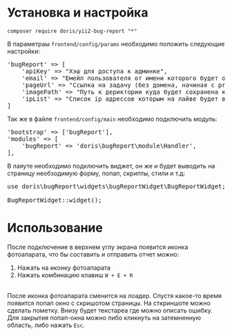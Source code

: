 # Установка и настройка
<code>composer require doris/yii2-bug-report "*"</code>

В параметраы <code>frontend/config/params</code> необходимо положить следующие настройки:<br>
<pre>
'bugReport' => [
    'apiKey' => "Хэш для доступа к админке",
    'email' => "Емейл пользователя от имени которого будет оставлен комментарий",
    'pageUrl' => "Ссылка на задачу (без домена, начиная с project. К примеру '/project/51000/7532817/')",
    'imagePath' => "Путь к дериктории куда будет сохранена картинка (относительно @webroot)",
    'ipList' => "Список ip адрессов которым на лайве будет виден виджет"
]
</pre>

Так же в файле <code>frontend/config/main</code> необходимо подключить модуль:
<pre>
'bootstrap' => ['bugReport'],
'modules' => [
	'bugReport' => 'doris\bugReport\module\Handler',
],
</pre>

В лаяуте необходимо подключить виджет, он же и будет выводить на страницу необзодимую
форму, попап, скрипты, стили и т.д:<br>

<pre>
use doris\bugReport\widgets\bugReportWidget\BugReportWidget;

BugReportWidget::widget();
</pre>

# Использование
После подключение в верхнем углу экрана появится иконка фотоапарата, что бы составить и отправить отчет можно:
<ol>
<li>Нажать на иконку фотоапарата</li>
<li>Нажать комбинацию клавиш <code>W + E + R</code></li>
</ol>
<br>
После иконка фотоапарата сменится на лоадер. Спустя какое-то время появится попап окно с скришотом
страницы. На сткриншоте можно сделать пометку. Внизу будет текстареа где можно описать ошибку.
Для закрытия попап-окна можно либо кликнуть на затемненную область, либо нажать <code>Esc</code>.